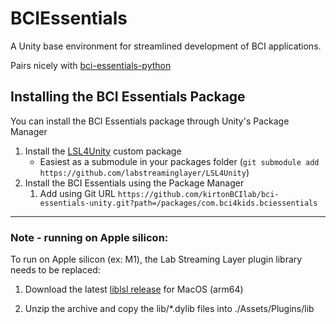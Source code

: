# BCIEssentials
A Unity base environment for streamlined development of BCI applications.

Pairs nicely with [bci-essentials-python](https://github.com/kirtonBCIlab/bci-essentials-python)

## Installing the BCI Essentials Package
You can install the BCI Essentials package through Unity's Package Manager
1. Install the [LSL4Unity](https://github.com/labstreaminglayer/LSL4Unity) custom package
   - Easiest as a submodule in your packages folder (`git submodule add https://github.com/labstreaminglayer/LSL4Unity`)
2. Install the BCI Essentials using the Package Manager
   1. Add using Git URL `https://github.com/kirtonBCIlab/bci-essentials-unity.git?path=/packages/com.bci4kids.bciessentials`

___

### Note - running on Apple silicon:
To run on Apple silicon (ex: M1), the Lab Streaming Layer plugin library needs to be replaced:

1. Download the latest [liblsl release](https://github.com/sccn/liblsl/releases) for MacOS (arm64)

2. Unzip the archive and copy the lib/*.dylib files into ./Assets/Plugins/lib

